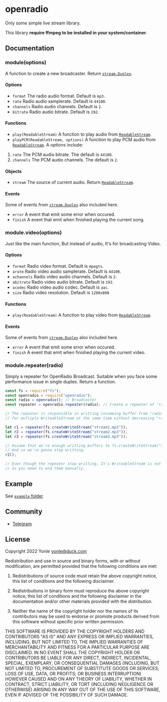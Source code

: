 # openradio
Only some simple live stream library.

This library **require ffmpeg to be installed in your system/container**.

## Documentation
### module(options)
A function to create a new broadcaster. Return [`stream.Duplex`](https://nodejs.org/api/stream.html#class-streamduplex).

#### Options
- `format` The radio audio format. Default is `mp3`.
- `rate` Radio audio samplerate. Default is `44100`.
- `channels` Radio audio channels. Default is `2`.
- `bitrate` Radio audio bitrate. Default is `192`.

#### Functions
- `play(ReadableStream)` A function to play audio from [`ReadableStream`](https://nodejs.org/api/stream.html#class-streamreadable).
- `playPCM(ReadableStream, options)` A function to play PCM audio from [`ReadableStream`](https://nodejs.org/api/stream.html#class-streamreadable). A options include:

 1. `rate`  The PCM audio bitrate. The default is `44100`.
 2. `channels` The PCM audio channels. The default is `2`.
 
#### Objects
 -  `stream` The source of current audio. Return [`ReadableStream`](https://nodejs.org/api/stream.html#class-streamreadable).

#### Events
Some of events from [`stream.Duplex`](https://nodejs.org/api/stream.html#class-streamduplex) also included here.

- `error` A event that emit some error when occured.
- `finish` A event that emit when finished playing the current song.

### module.video(options)
Just like the main function, But instead of audio, It's for broadcasting Video.

#### Options
- `format` Radio video format. Default is `mpegts`.
- `arate` Radio video audio samplerate. Default is `44100`.
- `achannels` Radio video audio channels. Default is `2`.
- `abitrate` Radio video audio bitrate. Default is `192`.
- `acodec` Radio video audio codec. Default is `aac`.
- `size` Radio video resolution. Default is `1280x800`

#### Functions
- `play(ReadableStream)` A function to play video from [`ReadableStream`](https://nodejs.org/api/stream.html#class-streamreadable).

#### Events
Some of events from [`stream.Duplex`](https://nodejs.org/api/stream.html#class-streamduplex) also included here.

- `error` A event that emit some error when occured.
- `finish` A event that emit when finished playing the current video.

### module.repeater(radio)
Simply a repeater for OpenRadio Broadcast. Suitable when you face some performance issue in single duplex. Return a function.

```js
const fs = require("fs");
const openradio = require("openradio");
const radio = openradio(); // Broadcaster
const repeater = openradio.repeater(radio); // Create a repeater of "radio" broadcaster.

// The repeater is responsible in writting incomming buffer from "radio" broadcaster
// for multiple WriteableStream at the same time without decreasing "radio" performance.

let r1 = repeater(fs.createWriteStream("stream1.mp3"));
let r2 = repeater(fs.createWriteStream("stream2.mp3"));
let r3 = repeater(fs.createWriteStream("stream3.mp3"));

// Assume that we're enough writting buffers to fs.createWriteStream("stream2.mp3")
// And so we're gonna stop writting.
r2();

// Even though the repeater stop writting, It's WriteableStream is not ended.
// So you need to end them manually.
```

## Example
See [`example` folder](https://github.com/Yonle/openradio/tree/radio/example)

## Community
- [Telegram](https://t.me/yonlecoder)

## License
Copyright 2022 Yonle <yonle@duck.com>

Redistribution and use in source and binary forms, with or without modification, are permitted provided that the following conditions are met:

1. Redistributions of source code must retain the above copyright notice, this list of conditions and the following disclaimer.

2. Redistributions in binary form must reproduce the above copyright notice, this list of conditions and the following disclaimer in the documentation and/or other materials provided with the distribution.

3. Neither the name of the copyright holder nor the names of its contributors may be used to endorse or promote products derived from this software without specific prior written permission.

THIS SOFTWARE IS PROVIDED BY THE COPYRIGHT HOLDERS AND CONTRIBUTORS "AS IS" AND ANY EXPRESS OR IMPLIED WARRANTIES, INCLUDING, BUT NOT LIMITED TO, THE IMPLIED WARRANTIES OF MERCHANTABILITY AND FITNESS FOR A PARTICULAR PURPOSE ARE DISCLAIMED. IN NO EVENT SHALL THE COPYRIGHT HOLDER OR CONTRIBUTORS BE LIABLE FOR ANY DIRECT, INDIRECT, INCIDENTAL, SPECIAL, EXEMPLARY, OR CONSEQUENTIAL DAMAGES (INCLUDING, BUT NOT LIMITED TO, PROCUREMENT OF SUBSTITUTE GOODS OR SERVICES; LOSS OF USE, DATA, OR PROFITS; OR BUSINESS INTERRUPTION) HOWEVER CAUSED AND ON ANY THEORY OF LIABILITY, WHETHER IN CONTRACT, STRICT LIABILITY, OR TORT (INCLUDING NEGLIGENCE OR OTHERWISE) ARISING IN ANY WAY OUT OF THE USE OF THIS SOFTWARE, EVEN IF ADVISED OF THE POSSIBILITY OF SUCH DAMAGE.
